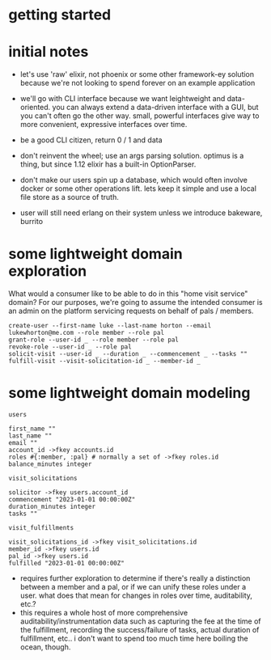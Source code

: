 # getting started

# initial notes

- let's use 'raw' elixir, not phoenix or some other framework-ey solution
  because we're not looking to spend forever on an example application
- we'll go with CLI interface because we want leightweight and data-oriented.
  you can always extend a data-driven interface with a GUI, but you can't often
  go the other way. small, powerful interfaces give way to more convenient,
  expressive interfaces over time.
- be a good CLI citizen, return 0 / 1 and data
- don't reinvent the wheel; use an args parsing solution. optimus is a thing,
  but since 1.12 elixir has a built-in OptionParser.
- don't make our users spin up a database, which would often involve docker or
  some other operations lift. lets keep it simple and use a local file store as
  a source of truth.


 - user will still need erlang on their system unless we introduce bakeware,
   burrito


# some lightweight domain exploration

What would a consumer like to be able to do in this "home visit service" domain?
For our purposes, we're going to assume the intended consumer is an admin on the
platform servicing requests on behalf of pals / members.

```
create-user --first-name luke --last-name horton --email lukewhorton@me.com --role member --role pal
grant-role --user-id _ --role member --role pal
revoke-role --user-id _ --role pal
solicit-visit --user-id _ --duration _ --commencement _ --tasks ""
fulfill-visit --visit-solicitation-id _ --member-id _
```

# some lightweight domain modeling

```
users

first_name ""
last_name ""
email ""
account_id ->fkey accounts.id
roles #{:member, :pal} # normally a set of ->fkey roles.id
balance_minutes integer
```

```
visit_solicitations

solicitor ->fkey users.account_id
commencement "2023-01-01 00:00:00Z"
duration_minutes integer
tasks ""
```

```
visit_fulfillments

visit_solicitations_id ->fkey visit_solicitations.id
member_id ->fkey users.id
pal_id ->fkey users.id
fulfilled "2023-01-01 00:00:00Z"
```

- requires further exploration to determine if there's really a distinction
  between a member and a pal, or if we can unify these roles under a user. what
  does that mean for changes in roles over time, auditability, etc.?
- this requires a whole host of more comprehensive auditability/instrumentation
  data such as capturing the fee at the time of the fulfillment, recording the
  success/failure of tasks, actual duration of fulfillment, etc.. i don't want
  to spend too much time here boiling the ocean, though.
